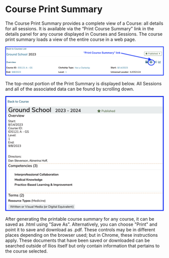 # Course Print Summary

The Course Print Summary provides a complete view of a Course: all details for all sessions. It is available via the “Print Course Summary” link in the details panel for any course displayed in Courses and Sessions. The course print summary loads a view of the entire course in a web page.

![Course Print Summary Button](../../images/course_summary/print_summary_button.png)

The top-most portion of the Print Summary is displayed below. All Sessions and all of the associated data can be found by scrolling down.

![Print Summary screen - top](../../images/course_summary/course_print_summary_top.png)

After generating the printable course summary for any course, it can be saved as .html using "Save As". Alternatively, you can choose "Print" and point it to save and download as .pdf. These controls may be in different places depending on the browser used; but in Chrome, these instructions apply. These documents that have been saved or downloaded can be searched outside of Ilios itself but only contain information that pertains to the course selected.

